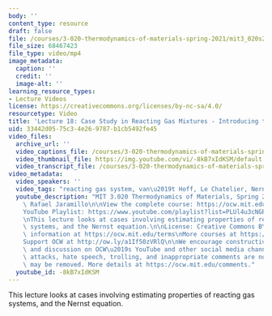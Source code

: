 ```yaml
---
body: ''
content_type: resource
draft: false
file: /courses/3-020-thermodynamics-of-materials-spring-2021/mit3_020s21_lecture_18_1080p_v2_360p_16_9.mp4
file_size: 68467423
file_type: video/mp4
image_metadata:
  caption: ''
  credit: ''
  image-alt: ''
learning_resource_types:
- Lecture Videos
license: https://creativecommons.org/licenses/by-nc-sa/4.0/
resourcetype: Video
title: 'Lecture 18: Case Study in Reacting Gas Mixtures - Introducing the Nernst Equation'
uid: 33442d05-75c3-4e26-9787-b1cb5492fe45
video_files:
  archive_url: ''
  video_captions_file: /courses/3-020-thermodynamics-of-materials-spring-2021/mit3_020s21_lecture_18_1080p_v2_captions.vtt
  video_thumbnail_file: https://img.youtube.com/vi/-8kB7xIdKSM/default.jpg
  video_transcript_file: /courses/3-020-thermodynamics-of-materials-spring-2021/1S3nZKFa8AAOywYFkhFRsnVCNsU8KWLLx_transcript.pdf
video_metadata:
  video_speakers: ''
  video_tags: "reacting gas system, van\u2019t Hoff, Le Chatelier, Nernst, Daniell"
  youtube_description: "MIT 3.020 Thermodynamics of Materials, Spring 2021\nInstructor:\
    \ Rafael Jaramillo\n\nView the complete course: https://ocw.mit.edu/courses/3-020-thermodynamics-of-materials-spring-2021/\n\
    YouTube Playlist: https://www.youtube.com/playlist?list=PLUl4u3cNGP61g-yRbJz4ghFPJLiok1HxX\n\
    \nThis lecture looks at cases involving estimating properties of reacting gas\
    \ systems, and the Nernst equation.\n\nLicense: Creative Commons BY-NC-SA\nMore\
    \ information at https://ocw.mit.edu/terms\nMore courses at https://ocw.mit.edu\n\
    Support OCW at http://ow.ly/a1If50zVRlQ\n\nWe encourage constructive comments\
    \ and discussion on OCW\u2019s YouTube and other social media channels. Personal\
    \ attacks, hate speech, trolling, and inappropriate comments are not allowed and\
    \ may be removed. More details at https://ocw.mit.edu/comments."
  youtube_id: -8kB7xIdKSM
---
```

This lecture looks at cases involving estimating properties of reacting gas systems, and the Nernst equation.